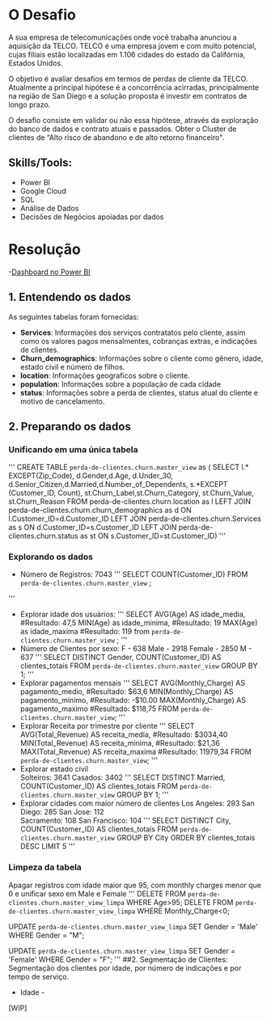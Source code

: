 # O Desafio

A sua empresa de telecomunicações onde você trabalha anunciou a aquisição da TELCO. TELCO é uma empresa jovem e com muito potencial, cujas filiais estão localizadas em 1.106 cidades do estado da Califórnia, Estados Unidos.

O objetivo é avaliar desafios em termos de perdas de cliente da TELCO. Atualmente a principal hipótese é a concorrência acirradas, principalmente na região de San Diego e a solução proposta é investir em contratos de longo prazo.

O desafio consiste em validar ou não essa hipótese, através da exploração do banco de dados e contrato atuais e passados.
Obter  o Cluster de clientes de “Alto risco de abandono e de alto retorno financeiro".

## Skills/Tools:
  - Power BI
  - Google Cloud
  - SQL
  - Análise de Dados
  - Decisões de Negócios apoiadas por dados
  
 # Resolução

-[Dashboard no Power BI](https://app.powerbi.com/view?r=eyJrIjoiYmFiYTcwMzUtNDFiNS00NDAwLThlYzUtOTg5ZWI4ODNhYzdjIiwidCI6IjYzYTNiY2VhLTk1ZWEtNDVlZC05YWE4LTA1Yjk3ZDkwODM2MCJ9)

## 1. Entendendo os dados
As seguintes tabelas foram fornecidas:
- **Services**: Informações dos serviços contratatos pelo cliente, assim como os valores pagos mensalmentes, cobranças extras, e indicações de clientes.
- **Churn_demographics**: Informações sobre o cliente como gênero, idade, estado civil e número de filhos.
- **location**: Informações geograficos sobre o cliente.
- **population**: Informações sobre a população de cada cidade
- **status**: Informações sobre a perda de clientes, status atual do cliente e motivo de cancelamento.

## 2. Preparando os dados
### Unificando em uma única tabela


'''
CREATE TABLE  `perda-de-clientes.churn.master_view` as (
SELECT l.* EXCEPT(Zip_Code),
d.Gender,d.Age, d.Under_30, d.Senior_Citizen,d.Married,d.Number_of_Dependents, s.*EXCEPT (Customer_ID, Count),
st.Churn_Label,st.Churn_Category, st.Churn_Value, st.Churn_Reason
FROM perda-de-clientes.churn.location as l
LEFT JOIN perda-de-clientes.churn.churn_demographics as d
ON l.Customer_ID=d.Customer_ID
LEFT JOIN perda-de-clientes.churn.Services as s
ON d.Customer_ID=s.Customer_ID
LEFT JOIN perda-de-clientes.churn.status as st
ON s.Customer_ID=st.Customer_ID)
'''

### Explorando os dados
- Número de Registros: 7043
'''
SELECT COUNT(Customer_ID) FROM `perda-de-clientes.churn.master_view` ;

'''

- Explorar idade dos usuários:
'''
SELECT 
AVG(Age) AS idade_media,  #Resultado: 47,5
MIN(Age) as idade_minima, #Resultado: 19
MAX(Age) as idade_maxima  #Resultado: 119
from `perda-de-clientes.churn.master_view` ;
'''
- Número de Clientes por sexo:
F - 638	
Male - 2918
Female - 2850
M - 637
'''
SELECT DISTINCT Gender,
COUNT(Customer_ID) AS clientes_totais
FROM `perda-de-clientes.churn.master_view`
GROUP BY
1;
'''
- Explorar pagamentos mensais
'''
SELECT 
AVG(Monthly_Charge) AS pagamento_medio,   #Resultado: $63,6
MIN(Monthly_Charge) AS pagamento_minimo,  #Resultado: -$10.00
MAX(Monthly_Charge) AS pagamento_maximo   #Resultado: $118,75
FROM `perda-de-clientes.churn.master_view`;
'''
- Explorar Receita por trimestre por cliente
'''
SELECT 
AVG(Total_Revenue) AS receita_media,    #Resultado: $3034,40
MIN(Total_Revenue) AS receita_minima,   #Resultado: $21,36
MAX(Total_Revenue) AS receita_maxima    #Resultado: 11979,34
FROM `perda-de-clientes.churn.master_view`;
'''
- Explorar estado civil		
Solteiros: 3641
Casados: 3402
'''
SELECT DISTINCT Married,
COUNT(Customer_ID) AS clientes_totais
FROM `perda-de-clientes.churn.master_view`
GROUP BY
1;
'''
- Explorar cidades com maior número de clientes
Los Angeles: 293
San Diego: 285
San Jose: 112	
Sacramento: 108
San Francisco: 104
'''
SELECT DISTINCT City,
COUNT(Customer_ID) AS clientes_totais
FROM `perda-de-clientes.churn.master_view`
GROUP BY
City
ORDER BY clientes_totais DESC
LIMIT 5
'''
### Limpeza da tabela
Apagar registros com idade maior que 95, com monthly charges menor que 0 e unificar sexo em Male e Female
'''
DELETE  FROM `perda-de-clientes.churn.master_view_limpa` WHERE Age>95;
DELETE  FROM `perda-de-clientes.churn.master_view_limpa` WHERE Monthly_Charge<0;

UPDATE `perda-de-clientes.churn.master_view_limpa`
SET Gender = 'Male'
WHERE Gender = "M";

UPDATE `perda-de-clientes.churn.master_view_limpa`
SET Gender = 'Female'
WHERE Gender = "F";
'''
##2. Segmentação de Clientes:
Segmentação dos clientes por idade, por número de indicações e por tempo de serviço.
- Idade - 

[WIP]

